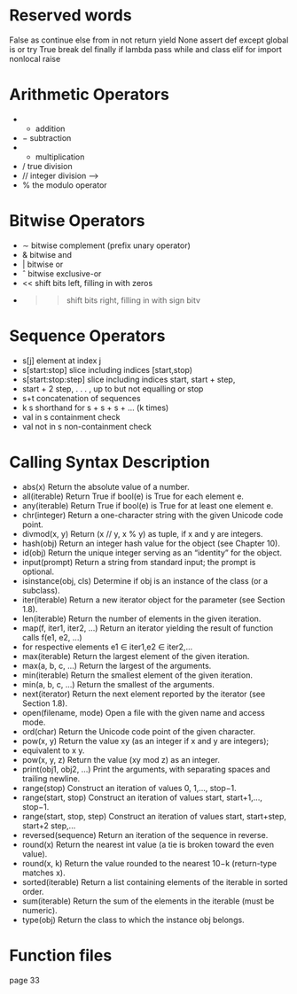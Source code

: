 # Reserved words

False as continue else from in not return yield
None assert def except global is or try
True break del finally if lambda pass while
and class elif for import nonlocal raise 



# Arithmetic Operators 

- + addition
- − subtraction
- * multiplication
-  / true division
- // integer division --> 
- % the modulo operator



# Bitwise Operators

- ∼ bitwise complement (prefix unary operator)
- & bitwise and
- | bitwise or
- ˆ bitwise exclusive-or
- << shift bits left, filling in with zeros
- >> shift bits right, filling in with sign bitv


# Sequence Operators

- s[j] element at index j
- s[start:stop] slice including indices [start,stop)
- s[start:stop:step] slice including indices start, start + step,
- start + 2 step, . . . , up to but not equalling or stop
- s+t concatenation of sequences
- k s shorthand for s + s + s + ... (k times)
- val in s containment check
- val not in s non-containment check

# Calling Syntax Description

- abs(x) Return the absolute value of a number.
- all(iterable) Return True if bool(e) is True for each element e.
- any(iterable) Return True if bool(e) is True for at least one element e.
- chr(integer) Return a one-character string with the given Unicode code point.
- divmod(x, y) Return (x // y, x % y) as tuple, if x and y are integers.
- hash(obj) Return an integer hash value for the object (see Chapter 10).
- id(obj) Return the unique integer serving as an “identity” for the object.
- input(prompt) Return a string from standard input; the prompt is optional.
- isinstance(obj, cls) Determine if obj is an instance of the class (or a subclass).
- iter(iterable) Return a new iterator object for the parameter (see Section 1.8).
- len(iterable) Return the number of elements in the given iteration.
- map(f, iter1, iter2, ...) Return an iterator yielding the result of function calls f(e1, e2, ...)
- for respective elements e1 ∈ iter1,e2 ∈ iter2,...
- max(iterable) Return the largest element of the given iteration.
- max(a, b, c, ...) Return the largest of the arguments.
- min(iterable) Return the smallest element of the given iteration.
- min(a, b, c, ...) Return the smallest of the arguments.
- next(iterator) Return the next element reported by the iterator (see Section 1.8).
- open(filename, mode) Open a file with the given name and access mode.
- ord(char) Return the Unicode code point of the given character.
- pow(x, y) Return the value xy (as an integer if x and y are integers);
- equivalent to x y.
- pow(x, y, z) Return the value (xy mod z) as an integer.
- print(obj1, obj2, ...) Print the arguments, with separating spaces and trailing newline.
- range(stop) Construct an iteration of values 0, 1,..., stop−1.
- range(start, stop) Construct an iteration of values start, start+1,..., stop−1.
- range(start, stop, step) Construct an iteration of values start, start+step, start+2 step,...
- reversed(sequence) Return an iteration of the sequence in reverse.
- round(x) Return the nearest int value (a tie is broken toward the even value).
- round(x, k) Return the value rounded to the nearest 10−k (return-type matches x).
- sorted(iterable) Return a list containing elements of the iterable in sorted order.
- sum(iterable) Return the sum of the elements in the iterable (must be numeric).
- type(obj) Return the class to which the instance obj belongs.


# Function files



page 33

